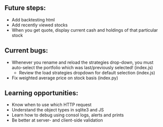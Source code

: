 ## Future steps:
- Add backtesting html
- Add recently viewed stocks
- When you get quote, display current cash and holdings of that particular stock


## Current bugs:
- Whenever you rename and reload the strategies drop-down, you must auto-select the portfolio which was last/previously selected! (index.js)
    - Review the load strategies dropdown for default selection (index.js)
- Fix weighted average price on stock basis (index.py)

## Learning opportunities:
- Know when to use which HTTP request
- Understand the object types in sqlite3 and JS
- Learn how to debug using consol logs, alerts and prints
- Be better at server- and client-side validation